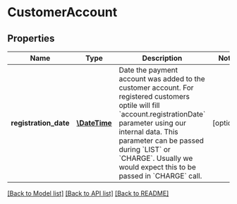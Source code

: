 # CustomerAccount

## Properties
Name | Type | Description | Notes
------------ | ------------- | ------------- | -------------
**registration_date** | [**\DateTime**](\DateTime.md) | Date the payment account was added to the customer account. For registered customers optile will fill &#x60;account.registrationDate&#x60; parameter using our internal data. This parameter can be passed during &#x60;LIST&#x60; or &#x60;CHARGE&#x60;. Usually we would expect this to be passed in &#x60;CHARGE&#x60; call. | [optional] 

[[Back to Model list]](../README.md#documentation-for-models) [[Back to API list]](../README.md#documentation-for-api-endpoints) [[Back to README]](../README.md)



